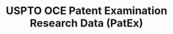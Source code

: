 ---
bigquery: https://console.cloud.google.com/bigquery?p=patents-public-data&d=uspto_oce_pair&page=dataset
citation: 'Graham, S. Marco, A., and Miller, A. (2015). “The USPTO Patent Examination
  Research Dataset: A Window on the Process of Patent Examination.”'
contributors: Graham, S. Marco, A., Miller, A.
cost: None
description: The latest version of PatEx (referred to below as the 2020 release) contains
  detailed information on nearly 11.9 million publicly-viewable provisional and non-provisional
  patent applications to the USPTO and over 4.6 million Patent Cooperation Treaty
  (PCT) applications. It is based on data that OCE downloaded from the Patent Examination
  Data System (PEDS) in April, 2021. The PEDS data are sourced from Public PAIR. The
  first time that OCE used PEDS as the basis of PatEx was for the 2019 release. We
  took the PEDS data and organized it into the familiar PatEx data files, which are
  based on the organization of the Public PAIR portal. The data files include information
  on each application’s characteristics, prosecution history, continuation history,
  claims of foreign priority, patent term adjustment history, publication history,
  and correspondence address information.
documentation: 'For the 2019 and later releases, new technical documentation is available
  https://www.uspto.gov/sites/default/files/documents/PatEx-2019-Technical-Doc.pdf


  A document describing the 2014-2017 data sets is available and can be cited as:
  Graham, Stuart J.H. and Marco, Alan C. and Miller, Richard, The USPTO Patent Examination
  Research Dataset: A Window on the Process of Patent Examination (November 30, 2015).
  Available at SSRN: https://ssrn.com/abstract=2702637.'
last_edit: Mon, 04 Apr 2022 19:06:22 GMT
location: https://www.uspto.gov/ip-policy/economic-research/research-datasets/patent-examination-research-dataset-public-pair
maintained_by: EconomicsData@uspto.gov
related_publications: https://ssrn.com/abstract=29956744, https://ssrn.com/abstract=2702637
schema_fields: '[''inventor_rank'', ''appl_status_date'', ''parent_application_number'',
  ''file_location_date'', ''child_filing_date'', ''correspondence_street_line_1'',
  ''examiner_name_first'', ''inventor_name_last'', ''correspondence_name_line_1'',
  ''sequence_number'', ''patent_issue_date'', ''wipo_pub_date'', ''atty_docket_number'',
  ''earliest_pgpub_number'', ''correspondence_city'', ''confirm_number'', ''examiner_id'',
  ''uspc_class'', ''application_number'', ''customer_number'', ''file_location'',
  ''abandon_date'', ''wipo_pub_number'', ''correspondence_region_code'', ''inventor_address_type'',
  ''parent_country_code'', ''application_type'', ''parent_filing_date'', ''continuation_type'',
  ''uspc_subclass'', ''earliest_pgpub_date'', ''application_number_pair'', ''correspondence_country_name'',
  ''inventor_name_middle'', ''patent_number'', ''correspondence_name_line_2'', ''child_application_number'',
  ''status_description'', ''examiner_name_middle'', ''event_description'', ''inventor_name_first'',
  ''inventor_country_code'', ''foreign_parent_date'', ''inventor_country_name'', ''correspondence_region_name'',
  ''examiner_name_last'', ''parent_country'', ''disposal_type'', ''inventor_region_code'',
  ''examiner_art_unit'', ''invention_subject_matter'', ''small_entity_indicator'',
  ''aia_first_to_file'', ''recorded_date'', ''event_code'', ''status_code'', ''invention_title'',
  ''filing_date'', ''foreign_parent_id'', ''correspondence_postal_code'', ''appl_status_code'',
  ''correspondence_street_line_2'', ''correspondence_country_code'']'
shortname: patex
tags:
- patents
- legal
- history
terms_of_use: 'USPTO’s online databases are not designed or intended to be a source
  for bulk downloads of USPTO data when accessed through the website’s interfaces.
  Individuals, companies, IP addresses, or blocks of IP addresses who, in effect,
  deny or decrease service by generating unusually high numbers of database accesses
  (searches, pages, or hits), whether generated manually or in an automated fashion,
  may be denied access to USPTO servers without notice.


  Bulk data products may be separately obtained from the USPTO, either for free or
  at the cost of dissemination. For details, see information on Electronic Bulk Data
  Products: https://www.uspto.gov/learning-and-resources/electronic-bulk-data-products'
title: USPTO OCE Patent Examination Research Data (PatEx)
uuid: 4342caa7-23af-420c-b2f6-6088f133df6a
---